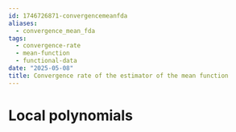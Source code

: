 ```yaml
---
id: 1746726871-convergencemeanfda
aliases:
  - convergence_mean_fda
tags:
  - convergence-rate
  - mean-function
  - functional-data
date: "2025-05-08"
title: Convergence rate of the estimator of the mean function
---
```


# Local polynomials

